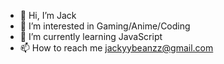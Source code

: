 - 👋 Hi, I’m Jack
- 👀 I’m interested in Gaming/Anime/Coding
- 🌱 I’m currently learning JavaScript
- 📫 How to reach me jackyybeanzz@gmail.com
